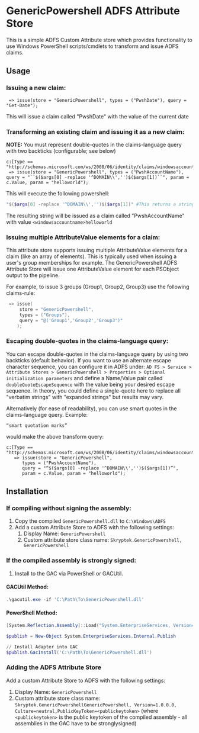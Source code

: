 GenericPowershell ADFS Attribute Store
======================================

This is a simple ADFS Custom Attribute store which provides functionality to use Windows PowerShell scripts/cmdlets to transform and issue ADFS claims.

## Usage

### Issuing a new claim:
```
 => issue(store = "GenericPowershell", types = ("PwshDate"), query = "Get-Date");
```
This will issue a claim called "PwshDate" with the value of the current date

### Transforming an existing claim and issuing it as a new claim:
**NOTE:** You must represent double-quotes in the claims-language query with two backticks (configurable; see below)
```
c:[Type == "http://schemas.microsoft.com/ws/2008/06/identity/claims/windowsaccountname"]
 => issue(store = "GenericPowershell", types = ("PwshAccountName"), query = "``$($args[0] -replace '^DOMAIN\\','')$($args[1])``", param = c.Value, param = "helloworld");
```
This will execute the following powershell:
```powershell
"$($args[0] -replace '^DOMAIN\\','')$($args[1])" #This returns a string with the domain stripped off and the string "helloworld" appended
```

The resulting string will be issued as a claim called "PwshAccountName" with value `<windowsaccountname>helloworld`

### Issuing multiple AttributeValue elements for a claim:
This attribute store supports issuing multiple AttributeValue elements for a claim (like an array of elements).
This is typically used when issuing a user's group memberships for example.
The GenericPowershell ADFS Attribute Store will issue one AttributeValue element for each PSObject output to the pipeline.

For example, to issue 3 groups (Group1, Group2, Group3) use the following claims-rule:
```powershell
 => issue(
     store = "GenericPowershell",
     types = ("Groups"),
     query = "@('Group1','Group2','Group3')"
    );
```

### Escaping double-quotes in the claims-language query:
You can escape double-quotes in the claims-language query by using two backticks (default behavior).
If you want to use an alternate escape character sequence, you can configure it in ADFS under:
`AD FS > Service > Attribute Stores > GenericPowershell > Properties > Optional initialization parameters`
and define a Name/Value pair called `doubleQuoteEscapeSequence` with the value being your desired escape sequence.
In theory, you could define a single-quote here to replace all "verbatim strings" with "expanded strings" but results may vary.

Alternatively (for ease of readability), you can use smart quotes in the claims-language query.
Example:  
```
“smart quotation marks”
```
would make the above transform query:
```
c:[Type == "http://schemas.microsoft.com/ws/2008/06/identity/claims/windowsaccountname"]
   => issue(store = "GenericPowershell",
      types = ("PwshAccountName"),
      query = "“$($args[0] -replace '^DOMAIN\\','')$($args[1])”",
      param = c.Value, param = "helloworld");
```

## Installation
### If compiling without signing the assembly:
1. Copy the compiled `GenericPowershell.dll` to `C:\Windows\ADFS`
2. Add a custom Attribute Store to ADFS with the following settings:
     1. Display Name: `GenericPowershell`
     2. Custom attribute store class name: `Skryptek.GenericPowershell, GenericPowershell`

### If the compiled assembly is strongly signed:
1. Install to the GAC via PowerShell or GACUtil.
#### GACUtil Method:  
```powershell
.\gacutil.exe -if 'C:\Path\To\GenericPowershell.dll'

```
#### PowerShell Method:
```powershell
[System.Reflection.Assembly]::Load("System.EnterpriseServices, Version=4.0.0.0, Culture=neutral, PublicKeyToken=b03f5f7f11d50a3a")

$publish = New-Object System.EnterpriseServices.Internal.Publish

// Install Adapter into GAC
$publish.GacInstall('C:\Path\To\GenericPowershell.dll')
```

### Adding the ADFS Attribute Store
Add a custom Attribute Store to ADFS with the following settings:
1. Display Name: `GenericPowershell`
2. Custom attribute store class name: `Skryptek.GenericPowershellGenericPowershell, Version=1.0.0.0, Culture=neutral,PublicKeyToken=<publickeytoken>` (where `<publickeytoken>` is the public keytoken of the compiled assembly - all assemblies in the GAC have to be stronglysigned)

